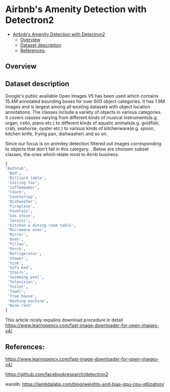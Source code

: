 # Airbnb's Amenity Detection with Detectron2

- [Airbnb's Amenity Detection with Detectron2](#airbnbs-amenity-detection-with-detectron2)
  - [Overview](#overview)
  - [Dataset description](#dataset-description)
  - [References:](#references)

## Overview



## Dataset description

Google's public available Open Images V5 has been used which contains 15.4M annotated bounding boxes for over 600 object categories. It has 1.9M images and is largest among all existing datasets with object location annotations. The classes include a variety of objects in various categories. It covers classes varying from different kinds of musical instruments(e.g. organ, cello, piano etc.) to different kinds of aquatic animals(e.g. goldfish, crab, seahorse, oyster etc.) to various kinds of kitchenware(e.g. spoon, kitchen knife, frying pan, dishwasher) and so on.

Since our focus is on animitey detection filtered out images corresponding to objects that don't fall in this category. . Below are choosen subset classes, the ones which relate most to Airnb business.

```py
{
'Bathtub',
 'Bed',
 'Billiard table',
 'Ceiling fan',
 'Coffeemaker',
 'Couch',
 'Countertop',
 'Dishwasher',
 'Fireplace',
 'Fountain',
 'Gas stove',
 'Jacuzzi',
 'Kitchen & dining room table',
 'Microwave oven',
 'Mirror',
 'Oven',
 'Pillow',
 'Porch',
 'Refrigerator',
 'Shower',
 'Sink',
 'Sofa bed',
 'Stairs',
 'Swimming pool',
 'Television',
 'Toilet',
 'Towel',
 'Tree house',
 'Washing machine',
 'Wine rack'
}
```

This article nicely expalins download procedure in detail 
https://www.learnopencv.com/fast-image-downloader-for-open-images-v4/



## References:

https://www.learnopencv.com/fast-image-downloader-for-open-images-v4/

https://github.com/facebookresearch/detectron2 

wandb: https://lambdalabs.com/blog/weights-and-bias-gpu-cpu-utilization/
